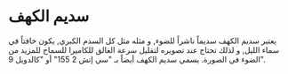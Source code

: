 # سديم الكهف

يعتبر سديم الكهف سديماً ناشراً للضوء, و مثله مثل كل السدم الكبري, يكون خافتاً في
سماء الليل, و لذلك تحتاج عند تصويره لتقليل سرعة الغالق للكاميرا للسماح للمزيد من
الضوء في الصورة. يسمي سديم الكهف أيضاً بـ "سي إتش 2 155" أو "كالدويل 9".
